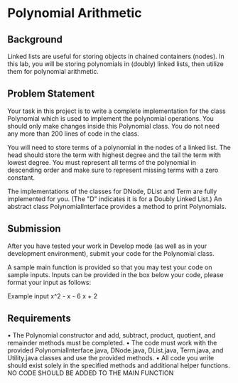 # Polynomial Arithmetic

## Background

Linked lists are useful for storing objects in chained containers (nodes). In this lab, you will be storing polynomials in (doubly) linked lists, then utilize them for polynomial arithmetic.

## Problem Statement

Your task in this project is to write a complete implementation for the class Polynomial which is used to implement the polynomial operations. You should only make changes inside this Polynomial class. You do not need any more than 200 lines of code in the class.

You will need to store terms of a polynomial in the nodes of a linked list. The head should store the term with highest degree and the tail the term with lowest degree. You must represent all terms of the polynomial in descending order and make sure to represent missing terms with a zero constant.

The implementations of the classes for DNode, DList and Term are fully implemented for you. (The "D" indicates it is for a Doubly Linked List.) An abstract class PolynomialInterface provides a method to print Polynomials. 


## Submission

After you have tested your work in Develop mode (as well as in your development environment), submit your code for the Polynomial class. 

A sample main function is provided so that you may test your code on sample inputs.
Inputs can be provided in the box below your code, please format your input as follows:

Example input
x^2 - x - 6
x + 2


## Requirements

•	The Polynomial constructor and add, subtract, product, quotient, and remainder methods must be completed.
•	The code must work with the provided PolynomialInterface.java, DNode.java, DList.java, Term.java, and Utility.java classes and use the provided methods.
•	All code you write should exist solely in the specified methods and additional helper functions. NO CODE SHOULD BE ADDED TO THE MAIN FUNCTION






